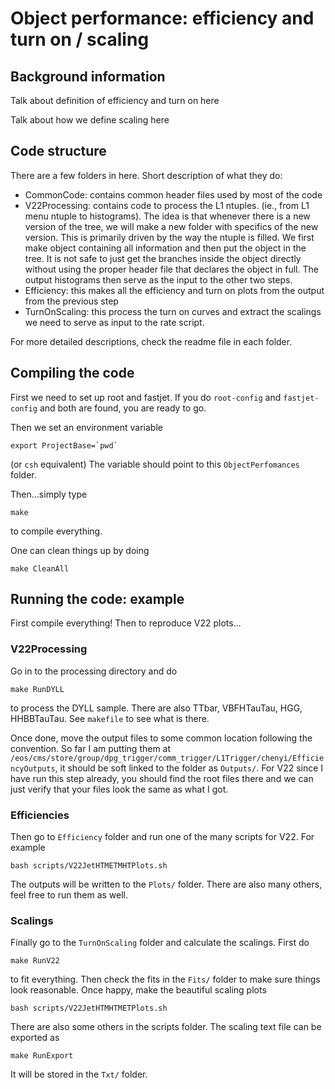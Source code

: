 

# Object performance: efficiency and turn on / scaling


## Background information

Talk about definition of efficiency and turn on here

Talk about how we define scaling here


## Code structure

There are a few folders in here.  Short description of what they do:
- CommonCode: contains common header files used by most of the code
- V22Processing: contains code to process the L1 ntuples.  (ie., from L1 menu ntuple to histograms).  The idea is that whenever there is a new version of the tree, we will make a new folder with specifics of the new version.  This is primarily driven by the way the ntuple is filled.  We first make object containing all information and then put the object in the tree.  It is not safe to just get the branches inside the object directly without using the proper header file that declares the object in full.  The output histograms then serve as the input to the other two steps.
- Efficiency: this makes all the efficiency and turn on plots from the output from the previous step
- TurnOnScaling: this process the turn on curves and extract the scalings we need to serve as input to the rate script.

For more detailed descriptions, check the readme file in each folder.


## Compiling the code

First we need to set up root and fastjet.  If you do `root-config` and `fastjet-config` and both are found, you are ready to go.

Then we set an environment variable

```
export ProjectBase=`pwd`
```

(or `csh` equivalent)    The variable should point to this `ObjectPerfomances` folder.

Then...simply type

```
make
```

to compile everything.

One can clean things up by doing

```
make CleanAll
```


## Running the code: example

First compile everything!  Then to reproduce V22 plots...

### V22Processing

Go in to the processing directory and do 

```
make RunDYLL
```

to process the DYLL sample.  There are also TTbar, VBFHTauTau, HGG, HHBBTauTau.  See `makefile` to see what is there.

Once done, move the output files to some common location following the convention.  So far I am putting them at 
`/eos/cms/store/group/dpg_trigger/comm_trigger/L1Trigger/chenyi/EfficiencyOutputs`, it should be soft linked to the folder as `Outputs/`.  For V22 since I have run this step already, you should find the root files there and we can just verify that your files look the same as what I got.

### Efficiencies

Then go to `Efficiency` folder and run one of the many scripts for V22.  For example

`bash scripts/V22JetHTMETMHTPlots.sh`

The outputs will be written to the `Plots/` folder.  There are also many others, feel free to run them as well.


### Scalings

Finally go to the `TurnOnScaling` folder and calculate the scalings.  First do

```
make RunV22
```

to fit everything.  Then check the fits in the `Fits/` folder to make sure things look reasonable.  Once happy, make the beautiful scaling plots

```
bash scripts/V22JetHTMHTMETPlots.sh
```

There are also some others in the scripts folder.  The scaling text file can be exported as 

```
make RunExport
```

It will be stored in the `Txt/` folder.







